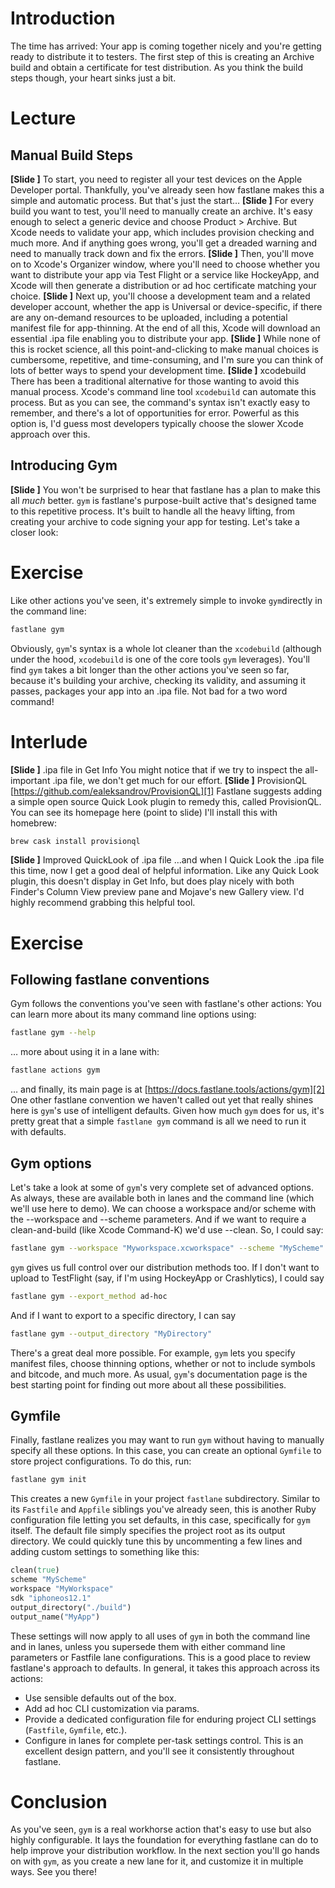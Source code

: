 # Introduction
The time has arrived: Your app is coming together nicely and you're getting ready to distribute it to testers. The first step of this is creating an Archive build and obtain a certificate for test distribution. As you think the build steps though, your heart sinks just a bit.
# Lecture
## Manual Build Steps
**[Slide ]** 
To start, you need to register all your test devices on the Apple Developer portal. Thankfully, you've already seen how fastlane makes this a simple and automatic process. But that's just the start…
**[Slide ]** 
For every build you want to test, you'll need to manually create an archive. It's easy enough to select a generic device and choose Product \> Archive. But Xcode needs to validate your app, which includes provision checking and much more. And if anything goes wrong, you'll get a dreaded warning and need to manually track down and fix the errors.
**[Slide ]** 
Then, you'll move on to Xcode's Organizer window, where you'll need to choose whether you want to distribute your app via Test Flight or a service like HockeyApp, and Xcode will then generate a distribution or ad hoc certificate matching your choice.
**[Slide ]** 
Next up, you'll choose a development team and a related developer account, whether the app is Universal or device-specific, if there are any on-demand resources to be uploaded, including a potential manifest file for app-thinning. At the end of all this, Xcode will download an essential .ipa file enabling you to distribute your app. 
**[Slide ]** 
While none of this is rocket science, all this point-and-clicking to make manual choices is cumbersome, repetitive, and time-consuming, and I'm sure you can think of lots of better ways to spend your development time.
**[Slide ]** xcodebuild
There has been a traditional alternative for those wanting to avoid this manual process. Xcode's command line tool `xcodebuild` can automate this process. But as you can see, the command's syntax isn't exactly easy to remember, and there's a lot of opportunities for error. Powerful as this option is, I'd guess most developers typically choose the slower Xcode approach over this.
## Introducing Gym
**[Slide ]** 
You won't be surprised to hear that fastlane has a plan to make this all *much* better. `gym` is fastlane's purpose-built active that's designed tame to this repetitive process. It's built to handle all the heavy lifting, from creating your archive to code signing your app for testing.
Let's take a closer look:
# Exercise
Like other actions you've seen, it's extremely simple to invoke `gym`directly in the command line: 
```bash
fastlane gym
```
Obviously, `gym`'s syntax is a whole lot cleaner than the `xcodebuild` (although under the hood, `xcodebuild` is one of the core tools `gym` leverages). You'll find `gym` takes a bit longer than the other actions you've seen so far, because it's building your archive, checking its validity, and assuming it passes, packages your app into an .ipa file. Not bad for a two word command!
# Interlude
**[Slide ]** .ipa file in Get Info
You might notice that if we try to inspect the all-important .ipa file, we don't get much for our effort. 
**[Slide ]** ProvisionQL [https://github.com/ealeksandrov/ProvisionQL][1]
Fastlane suggests adding a simple open source Quick Look plugin to remedy this, called ProvisionQL. You can see its homepage here (point to slide)  I'll install this with homebrew:
```bash
brew cask install provisionql
```
**[Slide ]** Improved QuickLook of .ipa file
…and when I Quick Look the .ipa file this time, now I get a good deal of helpful information. Like any Quick Look plugin, this doesn't display in Get Info, but does play nicely with both Finder's Column View preview pane and Mojave's new Gallery view. I'd highly recommend grabbing this helpful tool. 
# Exercise
## Following fastlane conventions
Gym follows the conventions you've seen with fastlane's other actions: You can learn more about its many command line options using:
```bash
fastlane gym --help
```
… more about using it in a lane with:
```bash
fastlane actions gym
```
… and finally, its main page is at [https://docs.fastlane.tools/actions/gym][2]
One other fastlane convention we haven't called out yet that really shines here is `gym`'s use of intelligent defaults. Given how much `gym` does for us, it's pretty great that a simple `fastlane gym` command is all we need to run it with defaults. 
## Gym options
Let's take a look at some of `gym`'s very complete set of advanced options. As always, these are available both in lanes and the command line (which we'll use here to demo).
We can choose a workspace and/or scheme with the --workspace and --scheme parameters. And if we want to require a clean-and-build (like Xcode Command-K) we'd use --clean. So, I could say:
```bash
fastlane gym --workspace "Myworkspace.xcworkspace" --scheme "MyScheme" --clean
```
`gym` gives us full control over our distribution methods too. If I don't want to upload to TestFlight (say, if I'm using HockeyApp or Crashlytics), I could say
```bash
fastlane gym --export_method ad-hoc
```
And if I want to export to a specific directory, I can say
```bash
fastlane gym --output_directory "MyDirectory"
```
There's a great deal more possible. For example, `gym` lets you specify manifest files, choose thinning options, whether or not to include symbols and bitcode, and much more. As usual, `gym`'s documentation page is the best starting point for finding out more about all these possibilities.
## Gymfile
Finally, fastlane realizes you may want to run `gym` without having to manually specify all these options. In this case, you can create an optional `Gymfile` to store project configurations. To do this, run:
```bash
fastlane gym init
```
This creates a new `Gymfile` in your project `fastlane` subdirectory. Similar to its `Fastfile` and `Appfile` siblings you've already seen, this is another Ruby configuration file letting you set defaults, in this case, specifically for `gym` itself. 
The default file simply specifies the project root as its output directory. We could quickly tune this by uncommenting a few lines and adding custom settings to something like this:
```ruby
clean(true)
scheme "MyScheme"
workspace "MyWorkspace"
sdk "iphoneos12.1"
output_directory("./build")
output_name("MyApp") 
```
These settings will now apply to all uses of `gym` in both the command line and in lanes, unless you supersede them with either command line parameters or Fastfile lane configurations.
This is a good place to review fastlane's approach to defaults. In general, it takes this approach across its actions:
- Use sensible defaults out of the box.
- Add ad hoc CLI customization via params.
- Provide a dedicated configuration file for enduring project CLI settings (`Fastfile`, `Gymfile`, etc.).
- Configure in lanes for complete per-task settings control.
This is an excellent design pattern, and you'll see it consistently throughout fastlane.
# Conclusion
As you've seen, `gym` is a real workhorse action that's easy to use but also highly configurable. It lays the foundation for everything fastlane can do to help improve your distribution workflow.
In the next section you'll go hands on with `gym`, as you create a new lane for it, and customize it in multiple ways. See you there!

[1]:	https://github.com/ealeksandrov/ProvisionQL
[2]:	https://docs.fastlane.tools/actions/gym